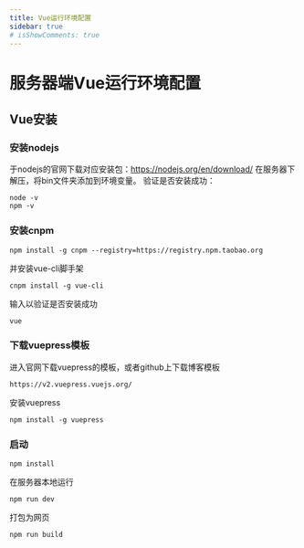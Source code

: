 ```yaml
---
title: Vue运行环境配置
sidebar: true
# isShowComments: true
---
```


# 服务器端Vue运行环境配置

<ClientOnly>
<title-pv/>
</ClientOnly>

## Vue安装

### 安装nodejs
于nodejs的官网下载对应安装包：https://nodejs.org/en/download/
在服务器下解压，将bin文件夹添加到环境变量。
验证是否安装成功：
```
node -v
npm -v
```
### 安装cnpm
```
npm install -g cnpm --registry=https://registry.npm.taobao.org
```
并安装vue-cli脚手架
```
cnpm install -g vue-cli
```
输入以验证是否安装成功
```
vue
```
### 下载vuepress模板
进入官网下载vuepress的模板，或者github上下载博客模板
```
https://v2.vuepress.vuejs.org/
```
安装vuepress
```
npm install -g vuepress
```

### 启动
```
npm install
```
在服务器本地运行
```
npm run dev
```
打包为网页
```
npm run build
```

<ClientOnly>
  <leave/>
</ClientOnly/>